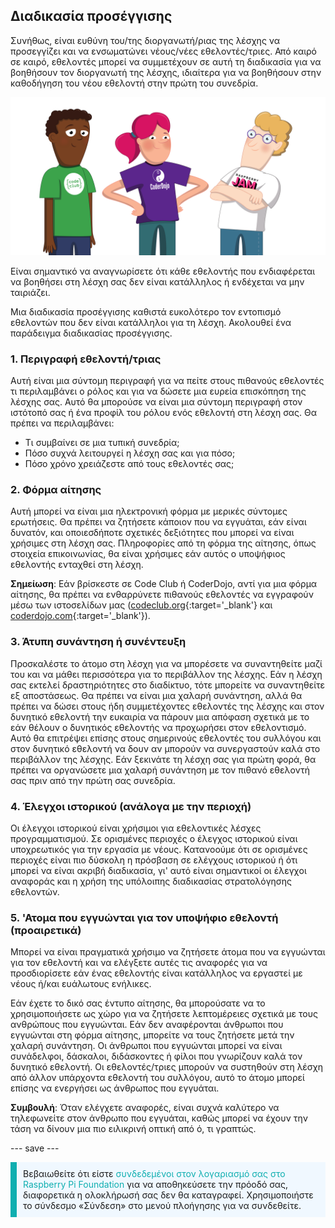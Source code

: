 ## Διαδικασία προσέγγισης

Συνήθως, είναι ευθύνη του/της διοργανωτή/ριας της λέσχης να προσεγγίζει και να ενσωματώνει νέους/νέες εθελοντές/τριες. Από καιρό σε καιρό, εθελοντές μπορεί να συμμετέχουν σε αυτή τη διαδικασία για να βοηθήσουν τον διοργανωτή της λέσχης, ιδιαίτερα για να βοηθήσουν στην καθοδήγηση του νέου εθελοντή στην πρώτη του συνεδρία.

![Τρεις εθελοντές όρθιοι.](images/2-RPF-Volunteers.png)

Είναι σημαντικό να αναγνωρίσετε ότι κάθε εθελοντής που ενδιαφέρεται να βοηθήσει στη λέσχη σας δεν είναι κατάλληλος ή ενδέχεται να μην ταιριάζει.

Μια διαδικασία προσέγγισης καθιστά ευκολότερο τον εντοπισμό εθελοντών που δεν είναι κατάλληλοι για τη λέσχη. Ακολουθεί ένα παράδειγμα διαδικασίας προσέγγισης.

### 1. Περιγραφή εθελοντή/τριας


Αυτή είναι μια σύντομη περιγραφή για να πείτε στους πιθανούς εθελοντές τι περιλαμβάνει ο ρόλος και για να δώσετε μια ευρεία επισκόπηση της λέσχης σας. Αυτό θα μπορούσε να είναι μια σύντομη περιγραφή στον ιστότοπό σας ή ένα προφίλ του ρόλου ενός εθελοντή στη λέσχη σας. Θα πρέπει να περιλαμβάνει:

* Τι συμβαίνει σε μια τυπική συνεδρία;
* Πόσο συχνά λειτουργεί η λέσχη σας και για πόσο;
* Πόσο χρόνο χρειάζεστε από τους εθελοντές σας;

### 2. Φόρμα αίτησης

Αυτή μπορεί να είναι μια ηλεκτρονική φόρμα με μερικές σύντομες ερωτήσεις. Θα πρέπει να ζητήσετε κάποιον που να εγγυάται, εάν είναι δυνατόν, και οποιεσδήποτε σχετικές δεξιότητες που μπορεί να είναι χρήσιμες στη λέσχη σας. Πληροφορίες από τη φόρμα της αίτησης, όπως στοιχεία επικοινωνίας, θα είναι χρήσιμες εάν αυτός ο υποψήφιος εθελοντής ενταχθεί στη λέσχη.

**Σημείωση**: Εάν βρίσκεστε σε Code Club ή CoderDojo, αντί για μια φόρμα αίτησης, θα πρέπει να ενθαρρύνετε πιθανούς εθελοντές να εγγραφούν μέσω των ιστοσελίδων μας ([codeclub.org](https://codeclub.org){:target='_blank'} και [coderdojo.com](https://coderdojo.com){:target='_blank'}).

### 3. Άτυπη συνάντηση ή συνέντευξη

Προσκαλέστε το άτομο στη λέσχη για να μπορέσετε να συναντηθείτε μαζί του και να μάθει περισσότερα για το περιβάλλον της λέσχης. Εάν η λέσχη σας εκτελεί δραστηριότητες στο διαδίκτυο, τότε μπορείτε να συναντηθείτε εξ αποστάσεως. Θα πρέπει να είναι μια χαλαρή συνάντηση, αλλά θα πρέπει να δώσει στους ήδη συμμετέχοντες εθελοντές της λέσχης και στον δυνητικό εθελοντή την ευκαιρία να πάρουν μια απόφαση σχετικά με το εάν θέλουν ο δυνητικός εθελοντής να προχωρήσει στον εθελοντισμό. Αυτό θα επιτρέψει επίσης στους σημερινούς εθελοντές του συλλόγου και στον δυνητικό εθελοντή να δουν αν μπορούν να συνεργαστούν καλά στο περιβάλλον της λέσχης. Εάν ξεκινάτε τη λέσχη σας για πρώτη φορά, θα πρέπει να οργανώσετε μια χαλαρή συνάντηση με τον πιθανό εθελοντή σας πριν από την πρώτη σας συνεδρία.

### 4. Έλεγχοι ιστορικού (ανάλογα με την περιοχή)

Οι έλεγχοι ιστορικού είναι χρήσιμοι για εθελοντικές λέσχες προγραμματισμού. Σε ορισμένες περιοχές ο έλεγχος ιστορικού είναι υποχρεωτικός για την εργασία με νέους. Κατανοούμε ότι σε ορισμένες περιοχές είναι πιο δύσκολη η πρόσβαση σε ελέγχους ιστορικού ή ότι μπορεί να είναι ακριβή διαδικασία, γι' αυτό είναι σημαντικοί οι έλεγχοι αναφοράς και η χρήση της υπόλοιπης διαδικασίας στρατολόγησης εθελοντών.

### 5. 'Ατομα που εγγυώνται για τον υποψήφιο εθελοντή (προαιρετικά)

Μπορεί να είναι πραγματικά χρήσιμο να ζητήσετε άτομα που να εγγυώνται για τον εθελοντή και να ελέγξετε αυτές τις αναφορές για να προσδιορίσετε εάν ένας εθελοντής είναι κατάλληλος να εργαστεί με νέους ή/και ευάλωτους ενήλικες.

Εάν έχετε το δικό σας έντυπο αίτησης, θα μπορούσατε να το χρησιμοποιήσετε ως χώρο για να ζητήσετε λεπτομέρειες σχετικά με τους ανθρώπους που εγγυώνται. Εάν δεν αναφέρονται άνθρωποι που εγγυώνται στη φόρμα αίτησης, μπορείτε να τους ζητήσετε μετά την χαλαρή συνάντηση. Οι άνθρωποι που εγγυώνται μπορεί να είναι συνάδελφοι, δάσκαλοι, διδάσκοντες ή φίλοι που γνωρίζουν καλά τον δυνητικό εθελοντή. Οι εθελοντές/τριες μπορούν να συστηθούν στη λέσχη από άλλον υπάρχοντα εθελοντή του συλλόγου, αυτό το άτομο μπορεί επίσης να ενεργήσει ως άνθρωπος που εγγυάται.

**Συμβουλή**: Όταν ελέγχετε αναφορές, είναι συχνά καλύτερο να τηλεφωνείτε στον άνθρωπο που εγγυάται, καθώς μπορεί να έχουν την τάση να δίνουν μια πιο ειλικρινή οπτική από ό, τι γραπτώς.

--- save ---

<p style="border-left: solid; border-width:10px; border-color: #0faeb0; background-color: aliceblue; padding: 10px;">
Βεβαιωθείτε ότι είστε <span style="color: #0faeb0">συνδεδεμένοι στον λογαριασμό σας στο Raspberry Pi Foundation</span> για να αποθηκεύσετε την πρόοδό σας, διαφορετικά η ολοκλήρωσή σας δεν θα καταγραφεί. Χρησιμοποιήστε το σύνδεσμο «Σύνδεση» στο μενού πλοήγησης για να συνδεθείτε.
</p>

